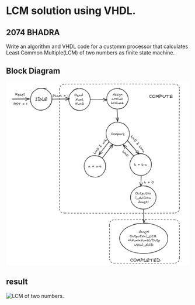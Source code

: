 <h1>LCM solution using VHDL.</h1>
<h2>2074 BHADRA</h2>
<p>Write an algorithm and VHDL code for a customm processor that calculates Least Common Multiple(LCM) of two numbers as finite state machine.</p>
<h2> Block Diagram </h2>
<img src="./lcmfc.png"/>
<h2>
result
</h2>
<img src="./LCM.jpg" alt="LCM of two numbers." />
